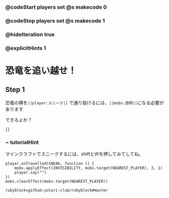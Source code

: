 ### @codeStart players set @s makecode 0
### @codeStop players set @s makecode 1

### @hideIteration true 
### @explicitHints 1

# 恐竜を追い越せ！
<!-- # Pass the dinosaur! -->

## Step 1

恐竜の横を``||player:スニーク||`` で通り抜けるには、``||mobs:透明||``になる必要があります<br>

できるよか？

<!-- You need to ``||player:sneak past||`` the dinosaur by making yourself ``||mobs:invisible||``. Can you make this happen?  -->

```template
{}
``` 

### ~ tutorialHint
マインクラフトでスニークするには、shiftとWを押してみてしてね。
<!-- Try pressing shift and W to sneak in Minecraft.  -->


```ghost
player.onTravelled(SNEAK, function () {
    mobs.applyEffect(INVISIBILITY, mobs.target(NEAREST_PLAYER), 3, 1)
    player.say("")
})
mobs.clearEffect(mobs.target(NEAREST_PLAYER))
```
```package
rubyblock=github:yutari-club/rubyblock#master
```